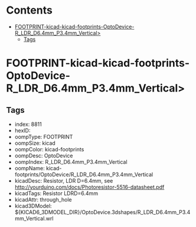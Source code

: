 



Contents
========

* [FOOTPRINT-kicad-kicad-footprints-OptoDevice-R_LDR_D6.4mm_P3.4mm_Vertical>](#footprint-kicad-kicad-footprints-optodevice-r_ldr_d64mm_p34mm_vertical)
	* [Tags](#tags)

# FOOTPRINT-kicad-kicad-footprints-OptoDevice-R_LDR_D6.4mm_P3.4mm_Vertical>

## Tags

- index: 8811
- hexID: 
- oompType: FOOTPRINT
- oompSize: kicad
- oompColor: kicad-footprints
- oompDesc: OptoDevice
- oompIndex: R_LDR_D6.4mm_P3.4mm_Vertical
- oompName: kicad-footprints/OptoDevice/R_LDR_D6.4mm_P3.4mm_Vertical
- kicadDesc: Resistor, LDR D=6.4mm, see http://yourduino.com/docs/Photoresistor-5516-datasheet.pdf
- kicadTags: Resistor LDRD=6.4mm
- kicadAttr: through_hole
- kicad3DModel: ${KICAD6_3DMODEL_DIR}/OptoDevice.3dshapes/R_LDR_D6.4mm_P3.4mm_Vertical.wrl
